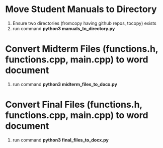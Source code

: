 # Move Student Manuals to Directory
1. Ensure two directories (fromcopy having github repos, tocopy) exists
2. run command <b>python3 manuals_to_directory.py</b>

# Convert Midterm Files (functions.h, functions.cpp, main.cpp) to word document
1. run command <b> python3 midterm_files_to_docx.py</b>

# Convert Final Files (functions.h, functions.cpp, main.cpp) to word document
1. run command <b> python3 final_files_to_docx.py</b>
